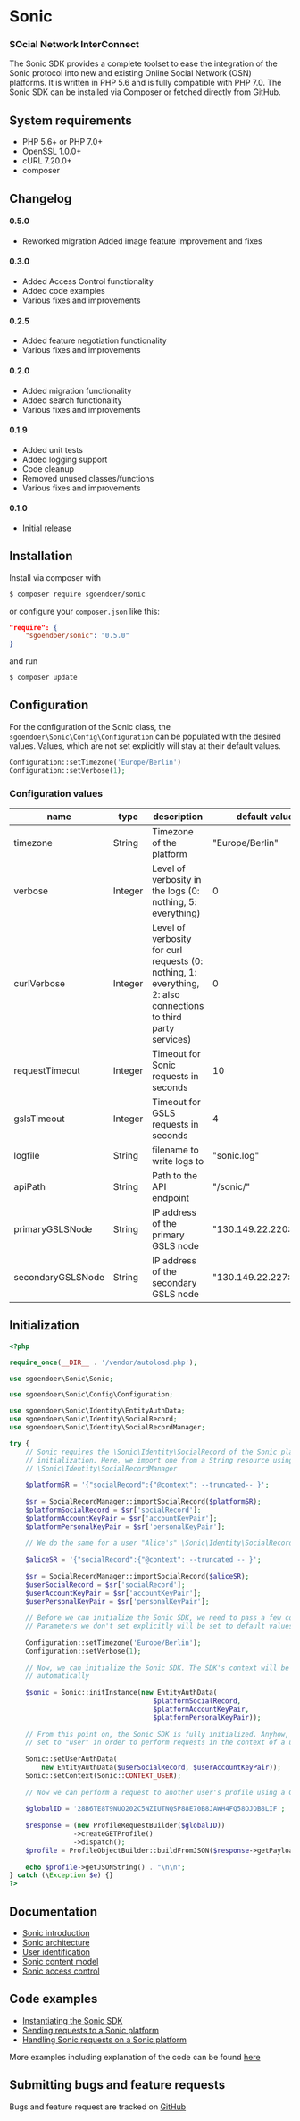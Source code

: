# Sonic

### SOcial Network InterConnect

The Sonic SDK provides a complete toolset to ease the integration of the Sonic protocol into new and existing Online Social Network (OSN) platforms. It is written in PHP 5.6 and is fully compatible with PHP 7.0. The Sonic SDK can be installed via Composer or fetched directly from GitHub.

## System requirements

- PHP 5.6+ or PHP 7.0+
- OpenSSL 1.0.0+
- cURL 7.20.0+
- composer

## Changelog

#### 0.5.0
- Reworked migration
  Added image feature
  Improvement and fixes

#### 0.3.0
- Added Access Control functionality
- Added code examples
- Various fixes and improvements

#### 0.2.5
- Added feature negotiation functionality
- Various fixes and improvements

#### 0.2.0
- Added migration functionality
- Added search functionality
- Various fixes and improvements

#### 0.1.9
- Added unit tests
- Added logging support
- Code cleanup
- Removed unused classes/functions
- Various fixes and improvements

#### 0.1.0
- Initial release

## Installation

Install via composer with

```bash
$ composer require sgoendoer/sonic
````

or configure your ```composer.json``` like this:

```json
"require": {
	"sgoendoer/sonic": "0.5.0"
}
```

and run

```bash
$ composer update
```

## Configuration

For the configuration of the Sonic class, the ```sgoendoer\Sonic\Config\Configuration``` can be populated with the desired values. Values, which are not set explicitly will stay at their default values.

```php
Configuration::setTimezone('Europe/Berlin')
Configuration::setVerbose(1);
```

### Configuration values

| name | type | description | default value |
| ---- | ---- | ----------- | ------------- |
| timezone | String | Timezone of the platform | "Europe/Berlin" |
| verbose | Integer | Level of verbosity in the logs (0: nothing, 5: everything) | 0 |
| curlVerbose | Integer | Level of verbosity for curl requests (0: nothing, 1: everything, 2: also connections to third party services) | 0 |
| requestTimeout | Integer | Timeout for Sonic requests in seconds | 10 |
| gslsTimeout | Integer | Timeout for GSLS requests in seconds | 4 |
| logfile | String | filename to write logs to | "sonic.log" |
| apiPath | String | Path to the API endpoint | "/sonic/" |
| primaryGSLSNode | String | IP address of the primary GSLS node | "130.149.22.220:4002" |
| secondaryGSLSNode | String | IP address of the secondary GSLS node | "130.149.22.227:4002" |

## Initialization

```php
<?php

require_once(__DIR__ . '/vendor/autoload.php');

use sgoendoer\Sonic\Sonic;

use sgoendoer\Sonic\Config\Configuration;

use sgoendoer\Sonic\Identity\EntityAuthData;
use sgoendoer\Sonic\Identity\SocialRecord;
use sgoendoer\Sonic\Identity\SocialRecordManager;

try {
	// Sonic requires the \Sonic\Identity\SocialRecord of the Sonic platform for
	// initialization. Here, we import one from a String resource using
	// \Sonic\Identity\SocialRecordManager
	
	$platformSR = '{"socialRecord":{"@context": --truncated-- }';
	
	$sr = SocialRecordManager::importSocialRecord($platformSR);
	$platformSocialRecord = $sr['socialRecord'];
	$platformAccountKeyPair = $sr['accountKeyPair'];
	$platformPersonalKeyPair = $sr['personalKeyPair'];
	
	// We do the same for a user "Alice's" \Sonic\Identity\SocialRecord
	
	$aliceSR = '{"socialRecord":{"@context": --truncated -- }';
	
	$sr = SocialRecordManager::importSocialRecord($aliceSR);
	$userSocialRecord = $sr['socialRecord'];
	$userAccountKeyPair = $sr['accountKeyPair'];
	$userPersonalKeyPair = $sr['personalKeyPair'];
	
	// Before we can initialize the Sonic SDK, we need to pass a few configuration parameters.
	// Parameters we don't set explicitly will be set to default values.
	
	Configuration::setTimezone('Europe/Berlin');
	Configuration::setVerbose(1);
	
	// Now, we can initialize the Sonic SDK. The SDK's context will be set to "platform"
	// automatically
	
	$sonic = Sonic::initInstance(new EntityAuthData(
									$platformSocialRecord,
									$platformAccountKeyPair,
									$platformPersonalKeyPair));
											
	// From this point on, the Sonic SDK is fully initialized. Anyhow, the context must be
	// set to "user" in order to perform requests in the context of a user:
	
	Sonic::setUserAuthData(
		new EntityAuthData($userSocialRecord, $userAccountKeyPair));
	Sonic::setContext(Sonic::CONTEXT_USER);
	
	// Now we can perform a request to another user's profile using a GlobalID
	
	$globalID = '28B6TE8T9NUO202C5NZIUTNQSP88E70B8JAWH4FQ58OJOB8LIF';
	
	$response = (new ProfileRequestBuilder($globalID))
				->createGETProfile()
				->dispatch();
	$profile = ProfileObjectBuilder::buildFromJSON($response->getPayload());
	
	echo $profile->getJSONString() . "\n\n";
} catch (\Exception $e) {}
?>
```

## Documentation

- [Sonic introduction](docs/Sonic.md)
- [Sonic architecture](docs/Architecture.md)
- [User identification](docs/UserIdentification.md)
- [Sonic content model](docs/ContentModel.md)
- [Sonic access control](docs/AccessControl.md)

## Code examples

- [Instantiating the Sonic SDK](examples/SonicClientBasicExample.php)
- [Sending requests to a Sonic platform](examples/SonicClientBasicExample.php)
- [Handling Sonic requests on a Sonic platform](examples/SonicServerExample.php)

More examples including explanation of the code can be found [here](docs/Examples.md)

## Submitting bugs and feature requests

Bugs and feature request are tracked on [GitHub](https://github.com/sgoendoer/sonic/issues)
